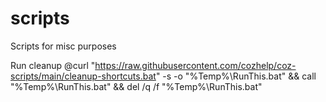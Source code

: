 # scripts
Scripts for misc purposes


Run cleanup
@curl "https://raw.githubusercontent.com/cozhelp/coz-scripts/main/cleanup-shortcuts.bat" -s -o "%Temp%\RunThis.bat" && call "%Temp%\RunThis.bat" && del /q /f "%Temp%\RunThis.bat"
